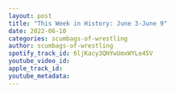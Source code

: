 ```yaml
---
layout: post
title: "This Week in History: June 3-June 9"
date: 2022-06-10
categories: scumbags-of-wrestling
author: scumbags-of-wrestling
spotify_track_id: 6ljKacy3QHYwUmxWYLe45V
youtube_video_id: 
apple_track_id: 
youtube_metadata: 
---
```

